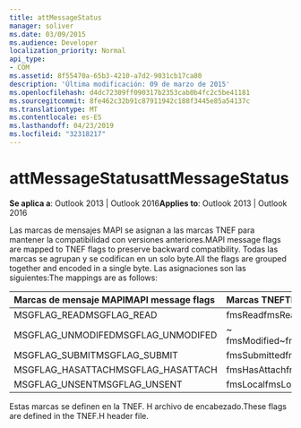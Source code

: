 ```yaml
---
title: attMessageStatus
manager: soliver
ms.date: 03/09/2015
ms.audience: Developer
localization_priority: Normal
api_type:
- COM
ms.assetid: 8f55470a-65b3-4210-a7d2-9031cb17ca80
description: 'Última modificación: 09 de marzo de 2015'
ms.openlocfilehash: d4dc72309ff090317b2353cab0b4fc2c5be41181
ms.sourcegitcommit: 8fe462c32b91c87911942c188f3445e85a54137c
ms.translationtype: MT
ms.contentlocale: es-ES
ms.lasthandoff: 04/23/2019
ms.locfileid: "32318217"
---
```

# <a name="attmessagestatus"></a><span data-ttu-id="7384b-103">attMessageStatus</span><span class="sxs-lookup"><span data-stu-id="7384b-103">attMessageStatus</span></span>

  
  
<span data-ttu-id="7384b-104">**Se aplica a**: Outlook 2013 | Outlook 2016</span><span class="sxs-lookup"><span data-stu-id="7384b-104">**Applies to**: Outlook 2013 | Outlook 2016</span></span> 
  
<span data-ttu-id="7384b-105">Las marcas de mensajes MAPI se asignan a las marcas TNEF para mantener la compatibilidad con versiones anteriores.</span><span class="sxs-lookup"><span data-stu-id="7384b-105">MAPI message flags are mapped to TNEF flags to preserve backward compatibility.</span></span> <span data-ttu-id="7384b-106">Todas las marcas se agrupan y se codifican en un solo byte.</span><span class="sxs-lookup"><span data-stu-id="7384b-106">All the flags are grouped together and encoded in a single byte.</span></span> <span data-ttu-id="7384b-107">Las asignaciones son las siguientes:</span><span class="sxs-lookup"><span data-stu-id="7384b-107">The mappings are as follows:</span></span>
  
|<span data-ttu-id="7384b-108">**Marcas de mensaje MAPI**</span><span class="sxs-lookup"><span data-stu-id="7384b-108">**MAPI message flags**</span></span>|<span data-ttu-id="7384b-109">**Marcas TNEF**</span><span class="sxs-lookup"><span data-stu-id="7384b-109">**TNEF flags**</span></span>|
|:-----|:-----|
|<span data-ttu-id="7384b-110">MSGFLAG_READ</span><span class="sxs-lookup"><span data-stu-id="7384b-110">MSGFLAG_READ</span></span>  <br/> |<span data-ttu-id="7384b-111">fmsRead</span><span class="sxs-lookup"><span data-stu-id="7384b-111">fmsRead</span></span>  <br/> |
|<span data-ttu-id="7384b-112">MSGFLAG_UNMODIFED</span><span class="sxs-lookup"><span data-stu-id="7384b-112">MSGFLAG_UNMODIFED</span></span>  <br/> |<span data-ttu-id="7384b-113">~ fmsModified</span><span class="sxs-lookup"><span data-stu-id="7384b-113">~fmsModified</span></span>  <br/> |
|<span data-ttu-id="7384b-114">MSGFLAG_SUBMIT</span><span class="sxs-lookup"><span data-stu-id="7384b-114">MSGFLAG_SUBMIT</span></span>  <br/> |<span data-ttu-id="7384b-115">fmsSubmitted</span><span class="sxs-lookup"><span data-stu-id="7384b-115">fmsSubmitted</span></span>  <br/> |
|<span data-ttu-id="7384b-116">MSGFLAG_HASATTACH</span><span class="sxs-lookup"><span data-stu-id="7384b-116">MSGFLAG_HASATTACH</span></span>  <br/> |<span data-ttu-id="7384b-117">fmsHasAttach</span><span class="sxs-lookup"><span data-stu-id="7384b-117">fmsHasAttach</span></span>  <br/> |
|<span data-ttu-id="7384b-118">MSGFLAG_UNSENT</span><span class="sxs-lookup"><span data-stu-id="7384b-118">MSGFLAG_UNSENT</span></span>  <br/> |<span data-ttu-id="7384b-119">fmsLocal</span><span class="sxs-lookup"><span data-stu-id="7384b-119">fmsLocal</span></span>  <br/> |
   
<span data-ttu-id="7384b-120">Estas marcas se definen en la TNEF. H archivo de encabezado.</span><span class="sxs-lookup"><span data-stu-id="7384b-120">These flags are defined in the TNEF.H header file.</span></span>
  


